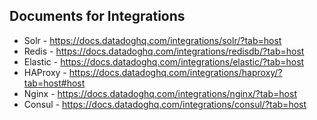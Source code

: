 ## Documents for Integrations

- Solr - https://docs.datadoghq.com/integrations/solr/?tab=host
- Redis - https://docs.datadoghq.com/integrations/redisdb/?tab=host
- Elastic - https://docs.datadoghq.com/integrations/elastic/?tab=host 
- HAProxy - https://docs.datadoghq.com/integrations/haproxy/?tab=host#host
- Nginx - https://docs.datadoghq.com/integrations/nginx/?tab=host 
- Consul - https://docs.datadoghq.com/integrations/consul/?tab=host
